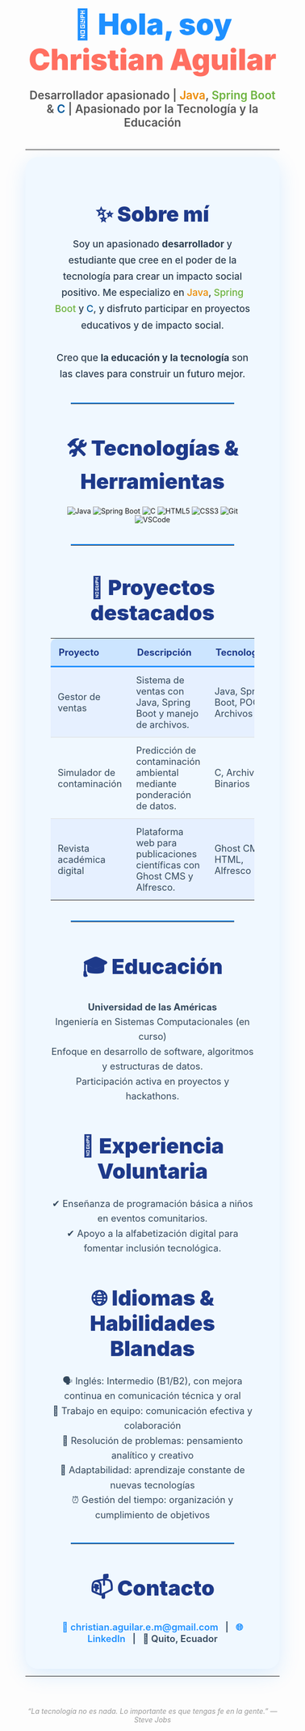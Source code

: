 <h1 align="center" style="font-weight: 900; font-size: 3.6rem; color: #1e90ff; margin-bottom: 10px;">
  👋 Hola, soy <span style="color: #ff6f61;">Christian Aguilar</span>
</h1>

<p align="center" style="font-size: 1.4rem; font-weight: 600; color: #555; margin-bottom: 40px;">
  Desarrollador apasionado | <span style="color:#ED8B00;">Java</span>, <span style="color:#6DB33F;">Spring Boot</span> &amp; <span style="color:#00599C;">C</span> | Apasionado por la Tecnología y la Educación
</p>

---

<div align="center" style="max-width: 900px; margin: auto; background: #f0f8ff; border-radius: 25px; padding: 30px 50px; box-shadow: 0 12px 40px rgba(30, 144, 255, 0.15);">

<h2 style="color: #1e3a8a; font-weight: 900; font-size: 2.6rem; margin-bottom: 15px;">✨ Sobre mí</h2>
<p style="font-size: 1.18rem; line-height: 1.7; color: #2c3e50; font-weight: 500;">
  Soy un apasionado <strong>desarrollador</strong> y estudiante que cree en el poder de la tecnología para crear un impacto social positivo.  
  Me especializo en <span style="color:#ED8B00;">Java</span>, <span style="color:#6DB33F;">Spring Boot</span> y <span style="color:#00599C;">C</span>,  
  y disfruto participar en proyectos educativos y de impacto social.<br><br>
  Creo que <strong>la educación y la tecnología</strong> son las claves para construir un futuro mejor.
</p>

<hr style="margin: 40px 0; border: none; border-top: 2px solid #1e90ff; width: 80%;" />

<h2 style="color: #1e3a8a; font-weight: 900; font-size: 2.6rem; margin-bottom: 25px;">🛠️ Tecnologías & Herramientas</h2>
<p align="center" style="margin-bottom: 40px;">
  <img src="https://img.shields.io/badge/Java-ED8B00?style=for-the-badge&logo=java&logoColor=white" alt="Java" />
  <img src="https://img.shields.io/badge/Spring_Boot-6DB33F?style=for-the-badge&logo=springboot&logoColor=white" alt="Spring Boot" />
  <img src="https://img.shields.io/badge/C-00599C?style=for-the-badge&logo=c&logoColor=white" alt="C" />
  <img src="https://img.shields.io/badge/HTML5-E34F26?style=for-the-badge&logo=html5&logoColor=white" alt="HTML5" />
  <img src="https://img.shields.io/badge/CSS3-1572B6?style=for-the-badge&logo=css3&logoColor=white" alt="CSS3" />
  <img src="https://img.shields.io/badge/Git-F05032?style=for-the-badge&logo=git&logoColor=white" alt="Git" />
  <img src="https://img.shields.io/badge/VSCode-007ACC?style=for-the-badge&logo=visual-studio-code&logoColor=white" alt="VSCode" />
</p>

<hr style="margin: 40px 0; border: none; border-top: 2px solid #1e90ff; width: 80%;" />

<h2 style="color: #1e3a8a; font-weight: 900; font-size: 2.6rem; margin-bottom: 25px;">🚀 Proyectos destacados</h2>

<table style="width: 100%; border-collapse: collapse; font-size: 1.15rem; color: #34495e;">
  <thead>
    <tr style="background-color: #cce5ff; color: #1e3a8a;">
      <th style="padding: 16px; border-bottom: 3px solid #1e90ff; text-align: left; border-radius: 12px 0 0 0;">Proyecto</th>
      <th style="padding: 16px; border-bottom: 3px solid #1e90ff; text-align: left;">Descripción</th>
      <th style="padding: 16px; border-bottom: 3px solid #1e90ff; text-align: left; border-radius: 0 12px 0 0;">Tecnologías</th>
    </tr>
  </thead>
  <tbody>
    <tr style="background-color: #e6f0ff;">
      <td style="padding: 14px; border-bottom: 1px solid #ddd;">Gestor de ventas</td>
      <td style="padding: 14px; border-bottom: 1px solid #ddd;">
        Sistema de ventas con Java, Spring Boot y manejo de archivos.
      </td>
      <td style="padding: 14px; border-bottom: 1px solid #ddd;">Java, Spring Boot, POO, Archivos</td>
    </tr>
    <tr>
      <td style="padding: 14px; border-bottom: 1px solid #ddd;">Simulador de contaminación</td>
      <td style="padding: 14px; border-bottom: 1px solid #ddd;">
        Predicción de contaminación ambiental mediante ponderación de datos.
      </td>
      <td style="padding: 14px; border-bottom: 1px solid #ddd;">C, Archivos Binarios</td>
    </tr>
    <tr style="background-color: #e6f0ff;">
      <td style="padding: 14px;">Revista académica digital</td>
      <td style="padding: 14px;">
        Plataforma web para publicaciones científicas con Ghost CMS y Alfresco.
      </td>
      <td style="padding: 14px;">Ghost CMS, HTML, Alfresco</td>
    </tr>
  </tbody>
</table>

<hr style="margin: 40px 0; border: none; border-top: 2px solid #1e90ff; width: 80%;" />

<h2 style="color: #1e3a8a; font-weight: 900; font-size: 2.6rem; margin-bottom: 25px;">🎓 Educación</h2>

<p style="font-size: 1.15rem; color: #34495e; line-height: 1.6; margin-bottom: 25px;">
  <strong>Universidad de las Américas</strong><br />
  Ingeniería en Sistemas Computacionales (en curso)<br />
  Enfoque en desarrollo de software, algoritmos y estructuras de datos.<br />
  Participación activa en proyectos y hackathons.
</p>

<h2 style="color: #1e3a8a; font-weight: 900; font-size: 2.6rem; margin-bottom: 25px;">🤝 Experiencia Voluntaria</h2>

<ul style="font-size: 1.15rem; color: #34495e; line-height: 1.6; margin-bottom: 40px; list-style: none; padding-left: 0;">
  <li>✔ Enseñanza de programación básica a niños en eventos comunitarios.</li>
  <li>✔ Apoyo a la alfabetización digital para fomentar inclusión tecnológica.</li>
</ul>

<h2 style="color: #1e3a8a; font-weight: 900; font-size: 2.6rem; margin-bottom: 25px;">🌐 Idiomas & Habilidades Blandas</h2>

<ul style="font-size: 1.15rem; color: #34495e; line-height: 1.6; list-style: none; padding-left: 0;">
  <li>🗣️ Inglés: Intermedio (B1/B2), con mejora continua en comunicación técnica y oral</li>
  <li>🤝 Trabajo en equipo: comunicación efectiva y colaboración</li>
  <li>🧠 Resolución de problemas: pensamiento analítico y creativo</li>
  <li>🔄 Adaptabilidad: aprendizaje constante de nuevas tecnologías</li>
  <li>⏰ Gestión del tiempo: organización y cumplimiento de objetivos</li>
</ul>

<hr style="margin: 40px 0; border: none; border-top: 2px solid #1e90ff; width: 80%;" />

<h2 style="color: #1e3a8a; font-weight: 900; font-size: 2.6rem; margin-bottom: 25px;">📫 Contacto</h2>

<p align="center" style="font-size: 1.15rem; color: #34495e; font-weight: 600;">
  <a href="mailto:christian.aguilar.e.m@gmail.com" style="color: #1e90ff; text-decoration: none;">📧 christian.aguilar.e.m@gmail.com</a> &nbsp; | &nbsp;  
  <a href="https://www.linkedin.com/in/christian-aguilar" target="_blank" style="color: #1e90ff; text-decoration: none;">🌐 LinkedIn</a> &nbsp; | &nbsp;  
  📍 Quito, Ecuador
</p>

</div>

---

<p align="center" style="font-style: italic; color: #999; margin-top: 60px;">
  “La tecnología no es nada. Lo importante es que tengas fe en la gente.” — Steve Jobs
</p>
